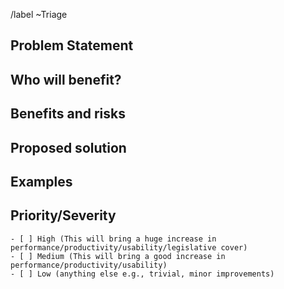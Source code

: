 <!-- Please do not change the below as it helps us to classify new issues. You are welcome to choose additional labels as needed. -->
/label ~Triage
## Problem Statement
<!-- What is the issue being faced and needs addressing? !-->

## Who will benefit?
<!-- Will this fix a problem that only one user has, or will it benefit a lot of people? !-->

## Benefits and risks
<!-- 
    What benefits does this bring? E.g.
        - reduced support issues
        - save error prone manual checks
        - automate manually intensive tasks
        
    What risks might this introduce? E.g.
        - May result in more data being shared with staff
        - Requires training materials to be updated
!-->

## Proposed solution
<!-- How would you like to see this issue resolved? !-->

## Examples
<!-- Are there any examples of this which exist in other software? !-->

## Priority/Severity
<!-- Please place an "X" inside the square brackets "[]" for the appropriate priority. Please provide information on what factors contribute to this priority/severity. The priority and severity assigned may be different to this !-->
```
- [ ] High (This will bring a huge increase in performance/productivity/usability/legislative cover)
- [ ] Medium (This will bring a good increase in performance/productivity/usability)
- [ ] Low (anything else e.g., trivial, minor improvements)
```